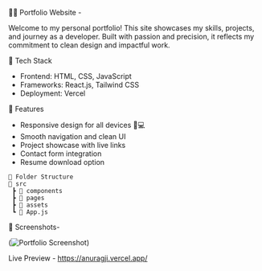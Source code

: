 🧑‍💻 Portfolio Website -

Welcome to my personal portfolio! This site showcases my skills, projects, and journey as a developer. Built with passion and precision, it reflects my commitment to clean design and impactful work.

🚀 Tech Stack
- Frontend: HTML, CSS, JavaScript
- Frameworks: React.js, Tailwind CSS
- Deployment: Vercel

📌 Features
- Responsive design for all devices 📱💻
- Smooth navigation and clean UI
- Project showcase with live links
- Contact form integration
- Resume download option

```
📂 Folder Structure
📁 src
 ┣ 📂 components
 ┣ 📂 pages
 ┣ 📂 assets
 ┗ 📜 App.js
```

📸 Screenshots-

(![Portfolio Screenshot](Screenshots%202023-06-25%20220906.png))

Live Preview - https://anuragji.vercel.app/










